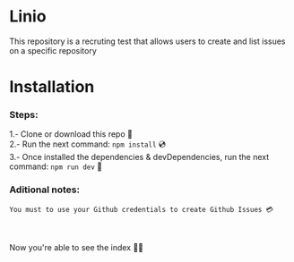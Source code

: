 # Linio
This repository is a recruting test that allows users to create and list issues on a specific repository

# Installation

### Steps:

1.- Clone or download this repo 💾 <br />
2.- Run the next command: ```npm install``` 💿 <br />
3.- Once installed the dependencies & devDependencies, run the next command: ```npm run dev``` 🎸 <br />


### Aditional notes:

    You must to use your Github credentials to create Github Issues 💳

<br />
<br />
Now you're able to see the index 🙌🎉
